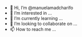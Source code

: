 - 👋 Hi, I’m @manuelamadcharifo
- 👀 I’m interested in ...
- 🌱 I’m currently learning ...
- 💞️ I’m looking to collaborate on ...
- 📫 How to reach me ...

<!---
manuelamadcharifo/manuelamadcharifo is a ✨ special ✨ repository because its `README.md` (this file) appears on your GitHub profile.
You can click the Preview link to take a look at your changes.
--->
